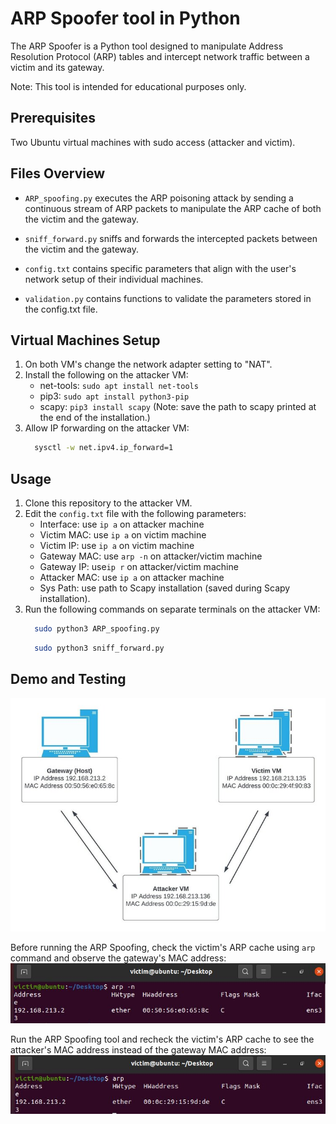 
# ARP Spoofer tool in Python

The ARP Spoofer is a Python tool designed to manipulate Address Resolution Protocol (ARP) tables and intercept network traffic between a victim and its gateway.

Note: This tool is intended for educational purposes only.


## Prerequisites
Two Ubuntu virtual machines with sudo access (attacker and victim).


## Files Overview

- `ARP_spoofing.py` executes the ARP poisoning attack by sending a continuous stream of ARP packets to manipulate the ARP cache of both the victim and the gateway.

- `sniff_forward.py` sniffs and forwards the intercepted packets between the victim and the gateway.

- `config.txt` contains specific parameters that align with the user's network setup of their individual machines.

- `validation.py` contains functions to validate the parameters stored in the config.txt file.


## Virtual Machines Setup

1. On both VM's change the network adapter setting to "NAT".
2. Install the following on the attacker VM:
     * net-tools: ```sudo apt install net-tools```
     * pip3: ```sudo apt install python3-pip```
     * scapy: ```pip3 install scapy``` (Note: save the path to scapy printed at the end of the installation.)
3. Allow IP forwarding on the attacker VM: 
    ```bash
      sysctl -w net.ipv4.ip_forward=1
      ```


## Usage

1. Clone this repository to the attacker VM.
2. Edit the `config.txt` file with the following parameters:
     * Interface: use ```ip a``` on attacker machine
     * Victim MAC: use ```ip a``` on victim machine
     * Victim IP: use ```ip a``` on victim machine
     * Gateway MAC: use ```arp -n``` on attacker/victim machine
     * Gateway IP: use```ip r``` on attacker/victim machine
     * Attacker MAC: use ```ip a``` on attacker machine
     * Sys Path: use path to Scapy installation (saved during Scapy installation).
3. Run the following commands on separate terminals on the attacker VM:
    ```bash
      sudo python3 ARP_spoofing.py
      ```
    ```bash
      sudo python3 sniff_forward.py
      ```

   
## Demo and Testing

![network illustration](demo/network.jpg)

Before running the ARP Spoofing, check the victim's ARP cache using ```arp``` command and observe the gateway's MAC address:
![before](demo/before.jpg)


Run the ARP Spoofing tool and recheck the victim's ARP cache to see the attacker's MAC address instead of the gateway MAC address:
![after](demo/after.jpg)

